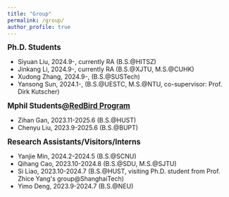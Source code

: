 ```yaml
---
title: "Group"
permalink: /group/
author_profile: true
---
```


<big>**Ph.D. Students**</big>

- Siyuan Liu, 2024.9-, currently RA (B.S.@HITSZ)
- Jinkang Li, 2024.9-, currently RA (B.S.@XJTU, M.S.@CUHK)
- Xudong Zhang, 2024.9-, (B.S.@SUSTech)
- Yansong Sun, 2024.1-, (B.S.@UESTC, M.S.@NTU, co-supervisor: Prof. Dirk Kutscher)

<big>**Mphil Students[@RedBird Program](https://vptlo.hkust-gz.edu.cn/rbm/)**</big>

- Zihan Gan, 2023.11-2025.6 (B.S.@HUST)
- Chenyu Liu, 2023.9-2025.6 (B.S.@BUPT)

<big>**Research Assistants/Visitors/Interns**</big>

- Yanjie Min, 2024.2-2024.5 (B.S.@SCNU)
- Qihang Cao, 2023.10-2024.8 (B.S.@SDU, M.S.@SJTU)
- Si Liao, 2023.10-2024.7 (B.S.@HUST, visiting Ph.D. student from Prof. Zhice Yang's group@ShanghaiTech)
- Yimo Deng, 2023.9-2024.7 (B.S.@NEU)





